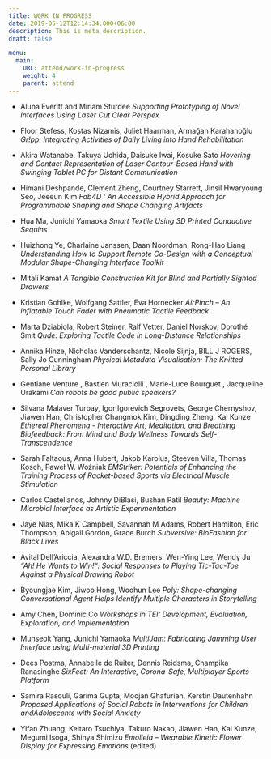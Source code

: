 ```yaml
---
title: WORK IN PROGRESS
date: 2019-05-12T12:14:34.000+06:00
description: This is meta description.
draft: false

menu:
  main:
    URL: attend/work-in-progress
    weight: 4
    parent: attend
---
```


* Aluna Everitt and Miriam Sturdee
_Supporting Prototyping of Novel Interfaces Using Laser Cut Clear Perspex_

* Floor Stefess, Kostas Nizamis, Juliet Haarman, Armağan Karahanoğlu
_Gr!pp: Integrating Activities of Daily Living into Hand Rehabilitation_

* Akira Watanabe, Takuya Uchida, Daisuke Iwai, Kosuke Sato
_Hovering and Contact Representation of Laser Contour-Based Hand with Swinging Tablet PC for Distant Communication_

* Himani Deshpande, Clement Zheng, Courtney Starrett, Jinsil Hwaryoung Seo, Jeeeun Kim
_Fab4D : An Accessible Hybrid Approach for Programmable Shaping and Shape Changing Artifacts_

* Hua Ma, Junichi Yamaoka
_Smart Textile Using 3D Printed Conductive Sequins_

* Huizhong Ye, Charlaine Janssen, Daan Noordman, Rong-Hao Liang
_Understanding How to Support Remote Co-Design with a Conceptual Modular Shape-Changing Interface Toolkit_

* Mitali Kamat
_A Tangible Construction Kit for Blind and Partially Sighted Drawers_

* Kristian Gohlke, Wolfgang Sattler, Eva Hornecker
_AirPinch – An Inflatable Touch Fader with Pneumatic Tactile Feedback_

* Marta Dziabiola, Robert Steiner, Ralf Vetter, Daniel Norskov, Dorothé Smit
_Qude: Exploring Tactile Code in Long-Distance Relationships_

* Annika Hinze, Nicholas Vanderschantz, Nicole Sijnja, BILL J ROGERS, Sally Jo Cunningham
_Physical Metadata Visualisation: The Knitted Personal Library_

* Gentiane Venture , Bastien Muraciolli , Marie-Luce Bourguet , Jacqueline Urakami
_Can robots be good public speakers?_

* Silvana Malaver Turbay, Igor Igorevich Segrovets, George Chernyshov, Jiawen Han, Christopher Changmok Kim, Dingding Zheng, Kai Kunze
_Ethereal Phenomena - Interactive Art, Meditation, and Breathing Biofeedback: From Mind and Body Wellness Towards
Self-Transcendence_

* Sarah Faltaous, Anna Hubert, Jakob Karolus, Steeven Villa, Thomas Kosch, Paweł W. Woźniak
_EMStriker: Potentials of Enhancing the Training Process of Racket-based Sports via Electrical Muscle Stimulation_

* Carlos Castellanos, Johnny DiBlasi, Bushan Patil
_Beauty: Machine Microbial Interface as Artistic Experimentation_

* Jaye Nias, Mika K Campbell, Savannah M Adams, Robert Hamilton, Eric Thompson, Abigail Gordon, Grace Burch
_Subversive: BioFashion for Black Lives_

* Avital Dell’Ariccia, Alexandra W.D. Bremers, Wen-Ying Lee, Wendy Ju
_“Ah! He Wants to Win!“: Social Responses to Playing Tic-Tac-Toe Against a Physical Drawing Robot_

* Byoungjae Kim, Jiwoo Hong, Woohun Lee
_Poly: Shape-changing Conversational Agent Helps Identify Multiple Characters in Storytelling_

* Amy Chen, Dominic Co
_Workshops in TEI: Development, Evaluation, Exploration, and Implementation_

* Munseok Yang, Junichi Yamaoka
_MultiJam: Fabricating Jamming User Interface using Multi-material 3D Printing_

* Dees Postma, Annabelle de Ruiter, Dennis Reidsma, Champika Ranasinghe
_SixFeet: An Interactive, Corona-Safe, Multiplayer Sports Platform_

* Samira Rasouli, Garima Gupta, Moojan Ghafurian, Kerstin Dautenhahn
_Proposed Applications of Social Robots in Interventions for Children andAdolescents with Social Anxiety_

* Yifan Zhuang, Keitaro Tsuchiya, Takuro Nakao, Jiawen Han, Kai Kunze, Megumi Isoga, Shinya Shimizu
_Emolleia – Wearable Kinetic Flower Display for Expressing Emotions_ (edited)
